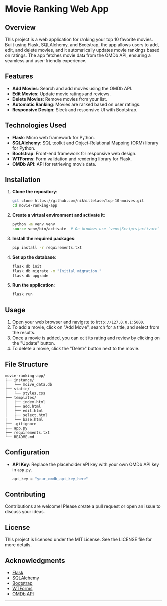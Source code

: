 # Movie Ranking Web App

## Overview

This project is a web application for ranking your top 10 favorite movies. Built using Flask, SQLAlchemy, and Bootstrap, the app allows users to add, edit, and delete movies, and it automatically updates movie rankings based on ratings. The app fetches movie data from the OMDb API, ensuring a seamless and user-friendly experience.

## Features

- **Add Movies**: Search and add movies using the OMDb API.
- **Edit Movies**: Update movie ratings and reviews.
- **Delete Movies**: Remove movies from your list.
- **Automatic Ranking**: Movies are ranked based on user ratings.
- **Responsive Design**: Sleek and responsive UI with Bootstrap.

## Technologies Used

- **Flask**: Micro web framework for Python.
- **SQLAlchemy**: SQL toolkit and Object-Relational Mapping (ORM) library for Python.
- **Bootstrap**: Front-end framework for responsive web design.
- **WTForms**: Form validation and rendering library for Flask.
- **OMDb API**: API for retrieving movie data.

## Installation

1. **Clone the repository**:
   ```bash
   git clone https://github.com/nikhiltelase/top-10-moives.git
   cd movie-ranking-app
   ```

2. **Create a virtual environment and activate it**:
   ```bash
   python -m venv venv
   source venv/bin/activate  # On Windows use `venv\Scripts\activate`
   ```

3. **Install the required packages**:
   ```bash
   pip install -r requirements.txt
   ```

4. **Set up the database**:
   ```bash
   flask db init
   flask db migrate -m "Initial migration."
   flask db upgrade
   ```

5. **Run the application**:
   ```bash
   flask run
   ```

## Usage

1. Open your web browser and navigate to `http://127.0.0.1:5000`.
2. To add a movie, click on "Add Movie", search for a title, and select from the results.
3. Once a movie is added, you can edit its rating and review by clicking on the "Update" button.
4. To delete a movie, click the "Delete" button next to the movie.

## File Structure

```
movie-ranking-app/
├── instance/
│   └── moive_data.db
├── static/
│   └── styles.css
├── templates/
│   ├── index.html
│   ├── add.html
│   ├── edit.html
│   ├── select.html
|   └── base.html
├── .gitignore
├── app.py
├── requirements.txt
└── README.md
```

## Configuration

- **API Key**: Replace the placeholder API key with your own OMDb API key in `app.py`.
  ```python
  api_key = "your_omdb_api_key_here"
  ```

## Contributing

Contributions are welcome! Please create a pull request or open an issue to discuss your ideas.

## License

This project is licensed under the MIT License. See the LICENSE file for more details.

## Acknowledgments

- [Flask](https://flask.palletsprojects.com/)
- [SQLAlchemy](https://www.sqlalchemy.org/)
- [Bootstrap](https://getbootstrap.com/)
- [WTForms](https://wtforms.readthedocs.io/)
- [OMDb API](http://www.omdbapi.com/)

---

